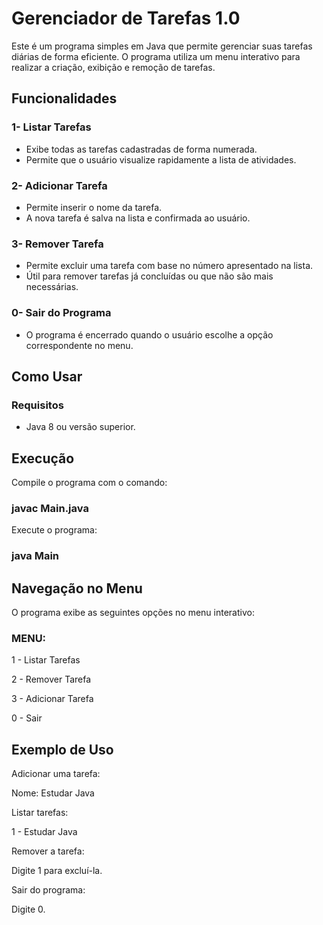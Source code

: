 # Gerenciador de Tarefas 1.0

Este é um programa simples em Java que permite gerenciar suas tarefas diárias de forma eficiente. O programa utiliza um menu interativo para realizar a criação, exibição e remoção de tarefas.

## Funcionalidades
### 1- Listar Tarefas
- Exibe todas as tarefas cadastradas de forma numerada.
- Permite que o usuário visualize rapidamente a lista de atividades.
  
### 2- Adicionar Tarefa
- Permite inserir o nome da tarefa.
- A nova tarefa é salva na lista e confirmada ao usuário.

### 3- Remover Tarefa
- Permite excluir uma tarefa com base no número apresentado na lista.
- Útil para remover tarefas já concluídas ou que não são mais necessárias.

### 0- Sair do Programa
- O programa é encerrado quando o usuário escolhe a opção correspondente no menu.

## Como Usar

### Requisitos
- Java 8 ou versão superior.

## Execução

Compile o programa com o comando: 
### javac Main.java

Execute o programa:
### java Main

## Navegação no Menu

O programa exibe as seguintes opções no menu interativo:

### MENU:

1 - Listar Tarefas

2 - Remover Tarefa

3 - Adicionar Tarefa

0 - Sair

## Exemplo de Uso

Adicionar uma tarefa:

Nome: Estudar Java

Listar tarefas:

1 - Estudar Java

Remover a tarefa:

Digite 1 para excluí-la.

Sair do programa:

Digite 0.
